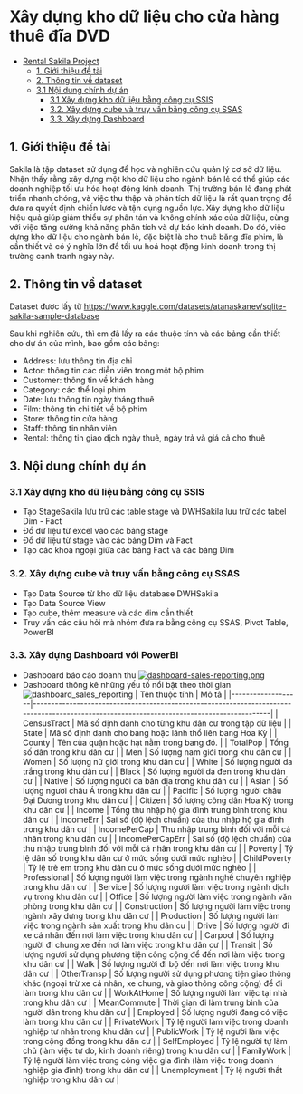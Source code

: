 # Xây dựng kho dữ liệu cho cửa hàng thuê đĩa DVD

- [Rental Sakila Project](#rental-sakila-project)
  - [1. Giới thiệu đề tài](#1-giới-thiệu-đề-tài)
  - [2. Thông tin về dataset](#2-thông-tin-về-dataset)
  - [3.1 Nội dung chính dự án](#31-nội-dung-chính-dự-án)
    - [3.1 Xây dựng kho dữ liệu bằng công cụ SSIS](#31-xây-dựng-kho-dữ-liệu-bằng-công-cụ-ssis)
    - [3.2. Xây dựng cube và truy vấn bằng công cụ SSAS](#32-xây-dựng-cube-và-truy-vấn-bằng-công-cụ-ssas)
    - [3.3. Xây dựng Dashboard](#33-xây-dựng-dashboard)
## 1. Giới thiệu đề tài
 Sakila là tập dataset sử dụng để học và nghiên cứu quản lý cơ sở dữ liệu. Nhận thấy rằng xây dựng một kho dữ liệu cho ngành bán lẻ có thể giúp các doanh nghiệp tối ưu hóa hoạt động kinh doanh. Thị trường bán lẻ đang phát triển nhanh chóng, và việc thu thập và phân tích dữ liệu là rất quan trọng để đưa ra quyết định chiến lược và tận dụng nguồn lực. Xây dựng kho dữ liệu hiệu quả giúp giảm thiểu sự phân tán và không chính xác của dữ liệu, cùng với việc tăng cường khả năng phân tích và dự báo kinh doanh. Do đó, việc dựng kho dữ liệu cho ngành bán lẻ, đặc biệt là cho thuê băng đĩa phim, là cần thiết và có ý nghĩa lớn để tối ưu hoá hoạt động kinh doanh trong thị trường cạnh tranh ngày này.
 
## 2. Thông tin về dataset
Dataset được lấy từ https://www.kaggle.com/datasets/atanaskanev/sqlite-sakila-sample-database

Sau khi nghiên cứu, thì em đã lấy ra các thuộc tính và các bảng cần thiết cho dự án của mình, bao gồm các bảng:
- Address: lưu thông tin địa chỉ
- Actor: thông tin các diễn viên trong một bộ phim
- Customer: thông tin về khách hàng
- Category: các thể loại phim
- Date: lưu thông tin ngày tháng thuê
- Film: thông tin chi tiết về bộ phim
- Store: thông tin cửa hàng
- Staff: thông tin nhân viên
- Rental: thông tin giao dịch ngày thuê, ngày trả và giá cả cho thuê

## 3. Nội dung chính dự án

### 3.1 Xây dựng kho dữ liệu bằng công cụ SSIS
- Tạo StageSakila lưu trữ các table stage và DWHSakila lưu trữ các tabel Dim - Fact
- Đổ dữ liệu từ excel vào các bảng stage
- Đổ dữ liệu từ stage vào các bảng Dim và Fact
- Tạo các khoá ngoại giữa các bảng Fact và các bảng Dim

### 3.2. Xây dựng cube và truy vấn bằng công cụ SSAS
- Tạo Data Source từ kho dữ liệu database DWHSakila
- Tạo Data Source View
- Tạo cube, thêm measure và các dim cần thiết
- Truy vấn các câu hỏi mà nhóm đưa ra bằng công cụ SSAS, Pivot Table, PowerBI

### 3.3. Xây dựng Dashboard với PowerBI
- Dashboard báo cáo doanh thu 
[![dashboard-sales-reporting.png](https://i.postimg.cc/DZL56Pv2/dashboard-sales-reporting.png)](https://postimg.cc/mzZQ2M1q)
- Dashboard thông kê những yếu tố nổi bật theo thời gian 
![dashboard_sales_reporting](https://i.postimg.cc/W1sRkt7F/dashboard-list-top.png)
| Tên thuộc tính    | Mô tả                                                                                                                                     | 
|-------------------|-------------------------------------------------------------------------------------------------------------------------------------------|
| CensusTract       | Mã số định danh cho từng khu dân cư trong tập dữ liệu                                                                                      |
| State             | Mã số định danh cho bang hoặc lãnh thổ liên bang Hoa Kỳ                                                                                   |
| County            | Tên của quận hoặc hạt nằm trong bang đó.                                                                                                  |
| TotalPop          | Tổng số dân trong khu dân cư                                                                                                              |
| Men               | Số lượng nam giới trong khu dân cư                                                                                                        |
| Women             | Số lượng nữ giới trong khu dân cư                                                                                                         |
| White             | Số lượng người da trắng trong khu dân cư                                                                                                  |
| Black             | Số lượng người da đen trong khu dân cư                                                                                                    |
| Native            | Số lượng người da bản địa trong khu dân cư                                                                                                |
| Asian             | Số lượng người châu Á trong khu dân cư                                                                                                    |
| Pacific           | Số lượng người châu Đại Dương trong khu dân cư                                                                                            |
| Citizen           | Số lượng công dân Hoa Kỳ trong khu dân cư                                                                                                 |
| Income            | Tổng thu nhập hộ gia đình trung bình trong khu dân cư                                                                                      |
| IncomeErr         | Sai số (độ lệch chuẩn) của thu nhập hộ gia đình trong khu dân cư                                                                           |
| IncomePerCap      | Thu nhập trung bình đối với mỗi cá nhân trong khu dân cư                                                                                    |
| IncomePerCapErr   | Sai số (độ lệch chuẩn) của thu nhập trung bình đối với mỗi cá nhân trong khu dân cư                                                         |
| Poverty           | Tỷ lệ dân số trong khu dân cư ở mức sống dưới mức nghèo                                                                                    |
| ChildPoverty      | Tỷ lệ trẻ em trong khu dân cư ở mức sống dưới mức nghèo                                                                                   |
| Professional      | Số lượng người làm việc trong ngành nghề chuyên nghiệp trong khu dân cư                                                                    |
| Service           | Số lượng người làm việc trong ngành dịch vụ trong khu dân cư                                                                               |
| Office            | Số lượng người làm việc trong ngành văn phòng trong khu dân cư                                                                              |
| Construction      | Số lượng người làm việc trong ngành xây dựng trong khu dân cư                                                                               |
| Production        | Số lượng người làm việc trong ngành sản xuất trong khu dân cư                                                                              |
| Drive             | Số lượng người đi xe cá nhân đến nơi làm việc trong khu dân cư                                                                              |
| Carpool           | Số lượng người đi chung xe đến nơi làm việc trong khu dân cư                                                                                |
| Transit           | Số lượng người sử dụng phương tiện công cộng để đến nơi làm việc trong khu dân cư                                                            |
| Walk              | Số lượng người đi bộ đến nơi làm việc trong khu dân cư                                                                                     |
| OtherTransp       | Số lượng người sử dụng phương tiện giao thông khác (ngoại trừ xe cá nhân, xe chung, và giao thông công cộng) để đi làm trong khu dân cư    |
| WorkAtHome        | Số lượng người làm việc tại nhà trong khu dân cư                                                                                            |
| MeanCommute       | Thời gian đi làm trung bình của người dân trong khu dân cư                                                                                  |
| Employed          | Số lượng người đang có việc làm trong khu dân cư                                                                                            |
| PrivateWork       | Tỷ lệ người làm việc trong doanh nghiệp tư nhân trong khu dân cư                                                                           |
| PublicWork        | Tỷ lệ người làm việc trong cộng đồng trong khu dân cư                                                                                      |
| SelfEmployed      | Tỷ lệ người tự làm chủ (làm việc tự do, kinh doanh riêng) trong khu dân cư                                                                 |
| FamilyWork        | Tỷ lệ người làm việc trong công việc gia đình (làm việc trong doanh nghiệp gia đình) trong khu dân cư                                         |
| Unemployment      | Tỷ lệ người thất nghiệp trong khu dân cư                                                                                                  |

